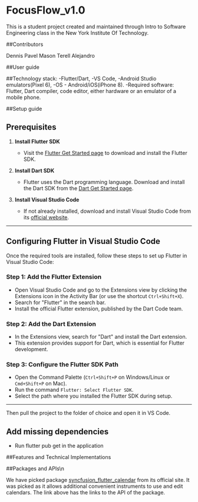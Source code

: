 # FocusFlow_v1.0
 This is a student project created and maintained through Intro to Software Engineering class in the New York Institute Of Technology.
 
 ##Contributors
 
 Dennis
 Pavel
 Mason
 Terell
 Alejandro
 
##User guide

##Technology stack:
-Flutter/Dart, 
-VS Code,
-Android Studio emulators(Pixel 6),
-OS - Android/iOS(iPhone 8).
-Required software: Flutter, Dart compiler, code editor, either hardware or an emulator of a mobile phone.

##Setup guide 

## Prerequisites  

1. **Install Flutter SDK**  
   - Visit the [Flutter Get Started page](https://flutter.dev/docs/get-started/install) to download and install the Flutter SDK.  

2. **Install Dart SDK**  
   - Flutter uses the Dart programming language. Download and install the Dart SDK from the [Dart Get Started page](https://dart.dev/get-dart).  

3. **Install Visual Studio Code**  
   - If not already installed, download and install Visual Studio Code from its [official website](https://code.visualstudio.com/).  

---

## Configuring Flutter in Visual Studio Code  

Once the required tools are installed, follow these steps to set up Flutter in Visual Studio Code:  

### Step 1: Add the Flutter Extension  
- Open Visual Studio Code and go to the Extensions view by clicking the Extensions icon in the Activity Bar (or use the shortcut `Ctrl+Shift+X`).  
- Search for "Flutter" in the search bar.  
- Install the official Flutter extension, published by the Dart Code team.  

### Step 2: Add the Dart Extension  
- In the Extensions view, search for "Dart" and install the Dart extension.  
- This extension provides support for Dart, which is essential for Flutter development.  

### Step 3: Configure the Flutter SDK Path  
- Open the Command Palette (`Ctrl+Shift+P` on Windows/Linux or `Cmd+Shift+P` on Mac).  
- Run the command `Flutter: Select Flutter SDK`.  
- Select the path where you installed the Flutter SDK during setup.  

---
Then pull the project to the folder of choice and open it in VS Code.
## Add missing dependencies
- Run flutter pub get in the application


##Features and Technical Implementations

##Packages and APIs\n

We have picked package [syncfusion_flutter_calendar](https://pub.dev/packages/syncfusion_flutter_calendar) from its official site. It was picked as it allows additional convenient instruments to use and edit calendars.
The link above has the links to the API of the package.
